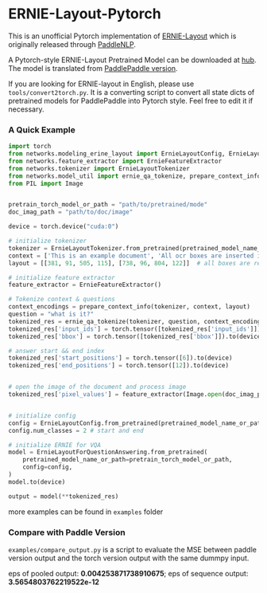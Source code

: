 # ERNIE-Layout-Pytorch

This is an unofficial Pytorch implementation of [ERNIE-Layout](http://arxiv.org/abs/2210.06155) which is originally released through [PaddleNLP](https://github.com/PaddlePaddle/PaddleNLP).


A Pytorch-style ERNIE-Layout Pretrained Model can be downloaded at [hub](https://huggingface.co/Norm/ERNIE-Layout-Pytorch/tree/main). The model is translated from [PaddlePaddle version](https://huggingface.co/PaddlePaddle/ernie-layoutx-base-uncased).

If you are looking for ERNIE-layout in English, please use ``tools/convert2torch.py``. It is a converting script to convert all state dicts of pretrained models for PaddlePaddle into Pytorch style. Feel free to edit it if necessary.

### A Quick Example
```python
import torch
from networks.modeling_erine_layout import ErnieLayoutConfig, ErnieLayoutForQuestionAnswering
from networks.feature_extractor import ErnieFeatureExtractor
from networks.tokenizer import ErnieLayoutTokenizer
from networks.model_util import ernie_qa_tokenize, prepare_context_info
from PIL import Image


pretrain_torch_model_or_path = "path/to/pretrained/mode"
doc_imag_path = "path/to/doc/image"

device = torch.device("cuda:0")

# initialize tokenizer
tokenizer = ErnieLayoutTokenizer.from_pretrained(pretrained_model_name_or_path=pretrain_torch_model_or_path)
context = ['This is an example document', 'All ocr boxes are inserted into this list']
layout = [[381, 91, 505, 115], [738, 96, 804, 122]]  # all boxes are resized between 0 - 1000

# initialize feature extractor
feature_extractor = ErnieFeatureExtractor()

# Tokenize context & questions
context_encodings = prepare_context_info(tokenizer, context, layout)
question = "what is it?"
tokenized_res = ernie_qa_tokenize(tokenizer, question, context_encodings)
tokenized_res['input_ids'] = torch.tensor([tokenized_res['input_ids']]).to(device)
tokenized_res['bbox'] = torch.tensor([tokenized_res['bbox']]).to(device)

# answer start && end index
tokenized_res['start_positions'] = torch.tensor([6]).to(device)
tokenized_res['end_positions'] = torch.tensor([12]).to(device)


# open the image of the document and process image
tokenized_res['pixel_values'] = feature_extractor(Image.open(doc_imag_path).convert("RGB")).unsqueeze(0).to(device)


# initialize config
config = ErnieLayoutConfig.from_pretrained(pretrained_model_name_or_path=pretrain_torch_model_or_path)
config.num_classes = 2 # start and end

# initialize ERNIE for VQA
model = ErnieLayoutForQuestionAnswering.from_pretrained(
    pretrained_model_name_or_path=pretrain_torch_model_or_path,
    config=config,
)
model.to(device)

output = model(**tokenized_res)

```
more examples can be found in ``examples`` folder

### Compare with Paddle Version
``examples/compare_output.py`` is a script to evaluate the MSE between paddle version output and the torch version output with the same dummpy input.

eps of pooled output: **0.004253871738910675**; eps of sequence output: **3.5654803762219522e-12**